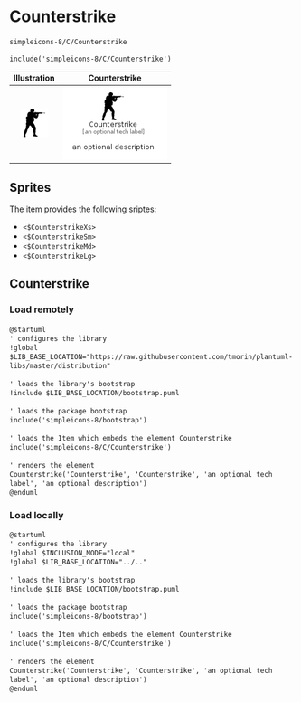 # Counterstrike


```text
simpleicons-8/C/Counterstrike
```

```text
include('simpleicons-8/C/Counterstrike')
```



| Illustration | Counterstrike |
| :---: | :---: |
| ![illustration for Illustration](../../simpleicons-8/C/Counterstrike.png) | ![illustration for Counterstrike](../../simpleicons-8/C/Counterstrike.Local.png) |



## Sprites
The item provides the following sriptes:

- `<$CounterstrikeXs>`
- `<$CounterstrikeSm>`
- `<$CounterstrikeMd>`
- `<$CounterstrikeLg>`





## Counterstrike

### Load remotely
```plantuml
@startuml
' configures the library
!global $LIB_BASE_LOCATION="https://raw.githubusercontent.com/tmorin/plantuml-libs/master/distribution"

' loads the library's bootstrap
!include $LIB_BASE_LOCATION/bootstrap.puml

' loads the package bootstrap
include('simpleicons-8/bootstrap')

' loads the Item which embeds the element Counterstrike
include('simpleicons-8/C/Counterstrike')

' renders the element
Counterstrike('Counterstrike', 'Counterstrike', 'an optional tech label', 'an optional description')
@enduml
```

### Load locally
```plantuml
@startuml
' configures the library
!global $INCLUSION_MODE="local"
!global $LIB_BASE_LOCATION="../.."

' loads the library's bootstrap
!include $LIB_BASE_LOCATION/bootstrap.puml

' loads the package bootstrap
include('simpleicons-8/bootstrap')

' loads the Item which embeds the element Counterstrike
include('simpleicons-8/C/Counterstrike')

' renders the element
Counterstrike('Counterstrike', 'Counterstrike', 'an optional tech label', 'an optional description')
@enduml
```

